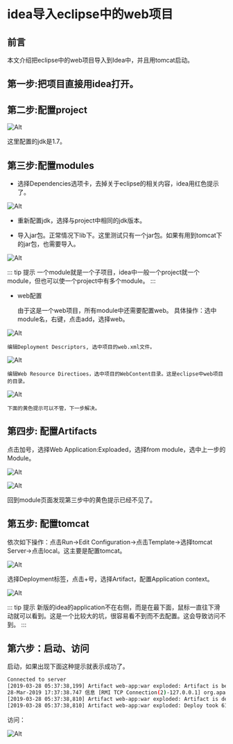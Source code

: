 # idea导入eclipse中的web项目

## 前言
本文介绍把eclipse中的web项目导入到Idea中，并且用tomcat启动。

## 第一步:把项目直接用idea打开。

## 第二步:配置project

![Alt](../.vuepress/public/other/5009-1.png)

这里配置的jdk是1.7。

## 第三步:配置modules

- 选择Dependencies选项卡，去掉关于eclipse的相关内容，idea用红色提示了。

![Alt](../.vuepress/public/other/5009-2.png)

- 重新配置jdk，选择与project中相同的jdk版本。

- 导入jar包。正常情况下lib下。这里测试只有一个jar包。如果有用到tomcat下的jar包，也需要导入。

![Alt](../.vuepress/public/other/5009-3.png)

::: tip 提示
一个module就是一个子项目，idea中一般一个project就一个module，但也可以使一个project中有多个module。
::: 

- web配置

    由于这是一个web项目，所有module中还需要配置web。
具体操作：选中module名，右键，点击add，选择web。

![Alt](../.vuepress/public/other/5009-4.png)

    编辑Deployment Descriptors, 选中项目的web.xml文件。
    
![Alt](../.vuepress/public/other/5009-5.png)

    编辑Web Resource Directioes，选中项目的WebContent目录。这是eclipse中web项目的目录。

![Alt](../.vuepress/public/other/5009-6.png)


    下面的黄色提示可以不管，下一步解决。

## 第四步: 配置Artifacts

点击加号，选择Web Application:Exploaded，选择from module，选中上一步的Module。

![Alt](../.vuepress/public/other/5009-7.png)

![Alt](../.vuepress/public/other/5009-8.png)

回到module页面发现第三步中的黄色提示已经不见了。

## 第五步: 配置tomcat

依次如下操作：点击Run->Edit Configuration->点击Template->选择tomcat Server->点击local。这主要是配置tomcat。

![Alt](../.vuepress/public/other/5009-9.png)

选择Deployment标签，点击+号，选择Artifact，配置Application context。

![Alt](../.vuepress/public/other/5009-10.png)

::: tip 提示
新版的idea的application不在右侧，而是在最下面，鼠标一直往下滑动就可以看到。这是一个比较大的坑，很容易看不到而不去配置。这会导致访问不到。
::: 


## 第六步：启动、访问

启动，如果出现下面这种提示就表示成功了。

``` sh
Connected to server
[2019-03-28 05:37:38,199] Artifact web-app:war exploded: Artifact is being deployed, please wait...
28-Mar-2019 17:37:38.747 信息 [RMI TCP Connection(2)-127.0.0.1] org.apache.jasper.servlet.TldScanner.scanJars At least one JAR was scanned for TLDs yet contained no TLDs. Enable debug logging for this logger for a complete list of JARs that were scanned but no TLDs were found in them. Skipping unneeded JARs during scanning can improve startup time and JSP compilation time.
[2019-03-28 05:37:38,810] Artifact web-app:war exploded: Artifact is deployed successfully
[2019-03-28 05:37:38,810] Artifact web-app:war exploded: Deploy took 611 milliseconds
```
访问：

![Alt](../.vuepress/public/other/5009-11.png)

<Valine/>